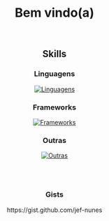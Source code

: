 <h1 align="center">Bem vindo(a)</h1><br>


<div align="center">
  
<h2>Skills</h2>

<h3>Linguagens</h3>  

[![Linguagens](https://skillicons.dev/icons?i=java,python,php,js&theme=dark)](https://github.com/jef-nunes?tab=repositories)

<h3>Frameworks</h3>

[![Frameworks](https://skillicons.dev/icons?i=spring,react&theme=dark)](https://github.com/jef-nunes?tab=repositories)

<h3>Outras</h3>

[![Outras](https://skillicons.dev/icons?i=bash,docker,mysql&theme=dark)](https://github.com/jef-nunes?tab=repositories)

</div>



<br><br>

<h3 align="center">Gists</h3>
<p align="center">https://gist.github.com/jef-nunes</p>

<!--
**jef-nunes/jef-nunes** is a ✨ _special_ ✨ repository because its `README.md` (this file) appears on your GitHub profile.

Here are some ideas to get you started:

- 🔭 I’m currently working on ...
- 🌱 I’m currently learning ...
- 👯 I’m looking to collaborate on ...
- 🤔 I’m looking for help with ...
- 💬 Ask me about ...
- 📫 How to reach me: ...
- 😄 Pronouns: ...
- ⚡ Fun fact: ...
-->
